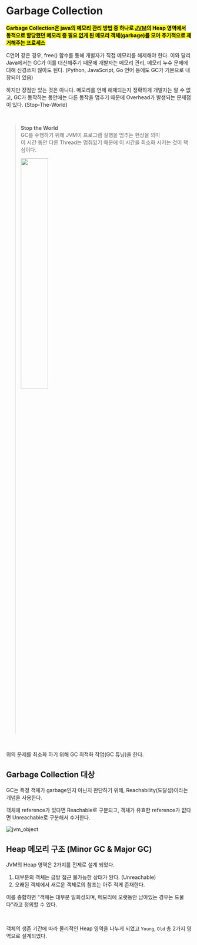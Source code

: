 # Garbage Collection

<mark>**Garbage Collection은 java의 메모리 관리 방법 중 하나로 [JVM](https://github.com/ArdorHoon/computer-science-for-developer/blob/main/java/%EB%A9%94%EB%AA%A8%EB%A6%AC_%EA%B5%AC%EC%A1%B0(JVM).md)의 Heap 영역에서 동적으로 할당했던 메모리 중 필요 없게 된 메모리 객체(garbage)를 모아 주기적으로 제거해주는 프로세스**</mark>

C언어 같은 경우, free() 함수를 통해 개발자가 직접 메모리를 해제해야 한다. 이와 달리 Java에서는 GC가 이를 대신해주기 때문에 개발자는 메모리 관리, 메모리 누수 문제에 대해 신경쓰지 않아도 된다. (Python, JavaScript, Go 언어 등에도 GC가 기본으로 내장되어 있음)

하지만 장점만 있는 것은 아니다. 메모리를 언제 해제되는지 정확하게 개발자는 알 수 없고, GC가 동작하는 동안에는 다른 동작을 멈추기 때문에 Overhead가 발생되는 문제점이 있다. (Stop-The-World)

</br>


> **Stop the World**</br>
> GC를 수행하기 위해 JVM이 프로그램 실행을 멈추는 현상을 의미</br>
> 이 시간 동안 다른 Thread는 멈춰있기 때문에 이 시간을 최소화 시키는 것이 핵심이다.
>
><img src="https://github.com/user-attachments/assets/fd70c1a8-192b-471a-bcbf-73122549a05c" width="40%" height="40%">


</br>

위의 문제를 최소화 하기 위해 GC 최적화 작업(GC 튜닝)을 한다.


## Garbage Collection 대상

GC는 특정 객체가 garbage인지 아닌지 판단하기 위해, Reachability(도달성)이라는 개념을 사용한다.

객체에 reference가 있다면 Reachable로 구분되고, 객체가 유효한 reference가 없다면 Unreachable로 구분해서 수거한다.


![jvm_object](https://github.com/user-attachments/assets/532fe553-77a9-477f-9a12-074abed3679c)



## Heap 메모리 구조 (Minor GC & Major GC)

JVM의 Heap 영역은 2가지를 전제로 설계 되었다.
1. 대부분의 객체는 금방 접근 불가능한 상태가 돤다. (Unreachable)
2. 오래된 객체에서 새로운 객체로의 참조는 아주 적게 존재한다.

이를 종합하면 "객체는 대부분 일회성되며, 메모리에 오랫동안 남아있는 경우는 드물다"라고 정의할 수 있다.

</br>

객체의 생존 기간에 따라 물리적인 Heap 영역을 나누게 되었고 <code>Young</code>, <code>Old</code> 총 2가지 영역으로 설계되었다. 
